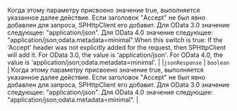<span data-ttu-id="3e387-p102">Когда этому параметру присвоено значение true, выполняется указанное далее действие. Если заголовок "Accept" не был явно добавлен для запроса, SPHttpClient его добавит. Для OData 3.0 значение следующее: "application/json". Для OData 4.0 значение следующее: "application/json;odata.metadata=minimal".</span><span class="sxs-lookup"><span data-stu-id="3e387-p102">When this switch is true: If the 'Accept' header was not explicitly added for the request, then SPHttpClient will add it. For OData 3.0, the value is 'application/json'. For OData 4.0, the value is 'application/json;odata.metadata=minimal'.</span></span> |
|`jsonResponse`      | `boolean` | Когда этому параметру присвоено значение true, выполняется указанное далее действие. Если заголовок "Accept" не был явно добавлен для запроса, SPHttpClient его добавит. Для OData 3.0 значение следующее: "application/json". Для OData 4.0 значение следующее: "application/json;odata.metadata=minimal". |







